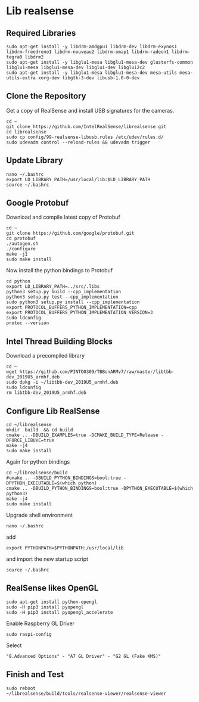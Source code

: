 # Lib realsense

## Required Libraries

```
sudo apt-get install -y libdrm-amdgpu1 libdrm-dev libdrm-exynos1 libdrm-freedreno1 libdrm-nouveau2 libdrm-omap1 libdrm-radeon1 libdrm-tegra0 libdrm2
sudo apt-get install -y libglu1-mesa libglu1-mesa-dev glusterfs-common libglu1-mesa libglu1-mesa-dev libglui-dev libglui2c2
sudo apt-get install -y libglu1-mesa libglu1-mesa-dev mesa-utils mesa-utils-extra xorg-dev libgtk-3-dev libusb-1.0-0-dev
```

## Clone the Repository
Get a copy of RealSense and install USB signatures for the cameras.

```
cd ~
git clone https://github.com/IntelRealSense/librealsense.git
cd librealsense
sudo cp config/99-realsense-libusb.rules /etc/udev/rules.d/
sudo udevadm control --reload-rules && udevadm trigger 
```

## Update Library
```
nano ~/.bashrc
export LD_LIBRARY_PATH=/usr/local/lib:$LD_LIBRARY_PATH
source ~/.bashrc
```

## Google Protobuf
Download and compile latest copy of Protobuf
```
cd ~
git clone https://github.com/google/protobuf.git
cd protobuf
./autogen.sh
./configure
make -j1
sudo make install
```
Now install the python bindings to Protobuf
```
cd python
export LD_LIBRARY_PATH=../src/.libs
python3 setup.py build --cpp_implementation 
python3 setup.py test --cpp_implementation
sudo python3 setup.py install --cpp_implementation
export PROTOCOL_BUFFERS_PYTHON_IMPLEMENTATION=cpp
export PROTOCOL_BUFFERS_PYTHON_IMPLEMENTATION_VERSION=3
sudo ldconfig
protoc --version
```
## Intel Thread Building Blocks
Download a precompiled library

```
cd ~
wget https://github.com/PINTO0309/TBBonARMv7/raw/master/libtbb-dev_2019U5_armhf.deb
sudo dpkg -i ~/libtbb-dev_2019U5_armhf.deb
sudo ldconfig
rm libtbb-dev_2019U5_armhf.deb
```
## Configure Lib RealSense

```
cd ~/librealsense
mkdir  build  && cd build
cmake .. -DBUILD_EXAMPLES=true -DCMAKE_BUILD_TYPE=Release -DFORCE_LIBUVC=true
make -j4
sudo make install
```

Again for python bindings

```
cd ~/librealsense/build
#cmake .. -DBUILD_PYTHON_BINDINGS=bool:true -DPYTHON_EXECUTABLE=$(which python)
cmake .. -DBUILD_PYTHON_BINDINGS=bool:true -DPYTHON_EXECUTABLE=$(which python3)
make -j4
sudo make install
```

Upgrade shell environment
```
nano ~/.bashrc
```
add
```
export PYTHONPATH=$PYTHONPATH:/usr/local/lib
```
and import the new startup script
```
source ~/.bashrc
```

## RealSense likes OpenGL
```
sudo apt-get install python-opengl
sudo -H pip3 install pyopengl
sudo -H pip3 install pyopengl_accelerate
```
Enable Raspberry GL Driver
```
sudo raspi-config
```
Select
```
"8.Advanced Options" - "A7 GL Driver" - "G2 GL (Fake KMS)"
```

## Finish and Test
```
sudo reboot
~/librealsense/build/tools/realsense-viewer/realsense-viewer
```
